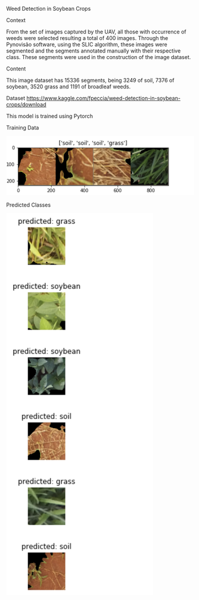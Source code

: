 Weed Detection in Soybean Crops


Context

From the set of images captured by the UAV, all those with occurrence of weeds were selected resulting a total of 400 images. Through the Pynovisão software, using the SLIC algorithm, these images were segmented and the segments annotated manually with their respective class. These segments were used in the construction of the image dataset.

Content

This image dataset has 15336 segments, being 3249 of soil, 7376 of soybean, 3520 grass and 1191 of broadleaf weeds.


Dataset 
https://www.kaggle.com/fpeccia/weed-detection-in-soybean-crops/download

This model is trained using Pytorch


Training Data

![Alt text](/images/Training-Data.png?raw=true)


Predicted Classes

![Alt text](/images/Predicted-Clases.png?raw=true)